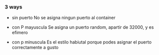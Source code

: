 ### 3 ways

- sin puerto
No se asigna ningun puerto al container

- con P mayuscula
Se asigna un puerto random, apartir de 32000, y es efimero

- con p minuscula 
Es el estilo habiutal porque podes asignar el puerto correctamente a gusto
